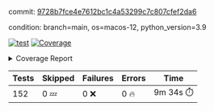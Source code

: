 commit: [9728b7fce4e7612bc1c4a53299c7c807cfef2da6](https://github.com/rcmdnk/homebrew-file/tree/9728b7fce4e7612bc1c4a53299c7c807cfef2da6)

condition: branch=main, os=macos-12, python_version=3.9

[![test](https://github.com/rcmdnk/homebrew-file/actions/workflows/test.yml/badge.svg)](https://github.com/rcmdnk/homebrew-file/actions/runs/6463455749)
<a href="https://github.com/rcmdnk/homebrew-file/blob/9728b7fce4e7612bc1c4a53299c7c807cfef2da6/README.md"><img alt="Coverage" src="https://img.shields.io/badge/Coverage-54%25-orange.svg" /></a><details><summary>Coverage Report </summary><table><tr><th>File</th><th>Stmts</th><th>Miss</th><th>Cover</th><th>Missing</th></tr><tbody><tr><td colspan="5"><b>bin</b></td></tr><tr><td>&nbsp; &nbsp;<a href="https://github.com/rcmdnk/homebrew-file/blob/9728b7fce4e7612bc1c4a53299c7c807cfef2da6/bin/brew-file">brew-file</a></td><td>1885</td><td>861</td><td>54%</td><td><a href="https://github.com/rcmdnk/homebrew-file/blob/9728b7fce4e7612bc1c4a53299c7c807cfef2da6/bin/brew-file#L43-L58">43&ndash;58</a>, <a href="https://github.com/rcmdnk/homebrew-file/blob/9728b7fce4e7612bc1c4a53299c7c807cfef2da6/bin/brew-file#L63-L65">63&ndash;65</a>, <a href="https://github.com/rcmdnk/homebrew-file/blob/9728b7fce4e7612bc1c4a53299c7c807cfef2da6/bin/brew-file#L158">158</a>, <a href="https://github.com/rcmdnk/homebrew-file/blob/9728b7fce4e7612bc1c4a53299c7c807cfef2da6/bin/brew-file#L273">273</a>, <a href="https://github.com/rcmdnk/homebrew-file/blob/9728b7fce4e7612bc1c4a53299c7c807cfef2da6/bin/brew-file#L292">292</a>, <a href="https://github.com/rcmdnk/homebrew-file/blob/9728b7fce4e7612bc1c4a53299c7c807cfef2da6/bin/brew-file#L358">358</a>, <a href="https://github.com/rcmdnk/homebrew-file/blob/9728b7fce4e7612bc1c4a53299c7c807cfef2da6/bin/brew-file#L361-L364">361&ndash;364</a>, <a href="https://github.com/rcmdnk/homebrew-file/blob/9728b7fce4e7612bc1c4a53299c7c807cfef2da6/bin/brew-file#L378-L383">378&ndash;383</a>, <a href="https://github.com/rcmdnk/homebrew-file/blob/9728b7fce4e7612bc1c4a53299c7c807cfef2da6/bin/brew-file#L421-L426">421&ndash;426</a>, <a href="https://github.com/rcmdnk/homebrew-file/blob/9728b7fce4e7612bc1c4a53299c7c807cfef2da6/bin/brew-file#L438">438</a>, <a href="https://github.com/rcmdnk/homebrew-file/blob/9728b7fce4e7612bc1c4a53299c7c807cfef2da6/bin/brew-file#L441">441</a>, <a href="https://github.com/rcmdnk/homebrew-file/blob/9728b7fce4e7612bc1c4a53299c7c807cfef2da6/bin/brew-file#L646">646</a>, <a href="https://github.com/rcmdnk/homebrew-file/blob/9728b7fce4e7612bc1c4a53299c7c807cfef2da6/bin/brew-file#L648">648</a>, <a href="https://github.com/rcmdnk/homebrew-file/blob/9728b7fce4e7612bc1c4a53299c7c807cfef2da6/bin/brew-file#L650">650</a>, <a href="https://github.com/rcmdnk/homebrew-file/blob/9728b7fce4e7612bc1c4a53299c7c807cfef2da6/bin/brew-file#L667-L671">667&ndash;671</a>, <a href="https://github.com/rcmdnk/homebrew-file/blob/9728b7fce4e7612bc1c4a53299c7c807cfef2da6/bin/brew-file#L684-L689">684&ndash;689</a>, <a href="https://github.com/rcmdnk/homebrew-file/blob/9728b7fce4e7612bc1c4a53299c7c807cfef2da6/bin/brew-file#L699">699</a>, <a href="https://github.com/rcmdnk/homebrew-file/blob/9728b7fce4e7612bc1c4a53299c7c807cfef2da6/bin/brew-file#L715">715</a>, <a href="https://github.com/rcmdnk/homebrew-file/blob/9728b7fce4e7612bc1c4a53299c7c807cfef2da6/bin/brew-file#L719-L723">719&ndash;723</a>, <a href="https://github.com/rcmdnk/homebrew-file/blob/9728b7fce4e7612bc1c4a53299c7c807cfef2da6/bin/brew-file#L741-L755">741&ndash;755</a>, <a href="https://github.com/rcmdnk/homebrew-file/blob/9728b7fce4e7612bc1c4a53299c7c807cfef2da6/bin/brew-file#L848-L863">848&ndash;863</a>, <a href="https://github.com/rcmdnk/homebrew-file/blob/9728b7fce4e7612bc1c4a53299c7c807cfef2da6/bin/brew-file#L891">891</a>, <a href="https://github.com/rcmdnk/homebrew-file/blob/9728b7fce4e7612bc1c4a53299c7c807cfef2da6/bin/brew-file#L902-L903">902&ndash;903</a>, <a href="https://github.com/rcmdnk/homebrew-file/blob/9728b7fce4e7612bc1c4a53299c7c807cfef2da6/bin/brew-file#L911">911</a>, <a href="https://github.com/rcmdnk/homebrew-file/blob/9728b7fce4e7612bc1c4a53299c7c807cfef2da6/bin/brew-file#L924-L929">924&ndash;929</a>, <a href="https://github.com/rcmdnk/homebrew-file/blob/9728b7fce4e7612bc1c4a53299c7c807cfef2da6/bin/brew-file#L933-L935">933&ndash;935</a>, <a href="https://github.com/rcmdnk/homebrew-file/blob/9728b7fce4e7612bc1c4a53299c7c807cfef2da6/bin/brew-file#L939-L942">939&ndash;942</a>, <a href="https://github.com/rcmdnk/homebrew-file/blob/9728b7fce4e7612bc1c4a53299c7c807cfef2da6/bin/brew-file#L1035-L1037">1035&ndash;1037</a>, <a href="https://github.com/rcmdnk/homebrew-file/blob/9728b7fce4e7612bc1c4a53299c7c807cfef2da6/bin/brew-file#L1040">1040</a>, <a href="https://github.com/rcmdnk/homebrew-file/blob/9728b7fce4e7612bc1c4a53299c7c807cfef2da6/bin/brew-file#L1046">1046</a>, <a href="https://github.com/rcmdnk/homebrew-file/blob/9728b7fce4e7612bc1c4a53299c7c807cfef2da6/bin/brew-file#L1066-L1069">1066&ndash;1069</a>, <a href="https://github.com/rcmdnk/homebrew-file/blob/9728b7fce4e7612bc1c4a53299c7c807cfef2da6/bin/brew-file#L1131">1131</a>, <a href="https://github.com/rcmdnk/homebrew-file/blob/9728b7fce4e7612bc1c4a53299c7c807cfef2da6/bin/brew-file#L1160">1160</a>, <a href="https://github.com/rcmdnk/homebrew-file/blob/9728b7fce4e7612bc1c4a53299c7c807cfef2da6/bin/brew-file#L1193">1193</a>, <a href="https://github.com/rcmdnk/homebrew-file/blob/9728b7fce4e7612bc1c4a53299c7c807cfef2da6/bin/brew-file#L1196">1196</a>, <a href="https://github.com/rcmdnk/homebrew-file/blob/9728b7fce4e7612bc1c4a53299c7c807cfef2da6/bin/brew-file#L1208">1208</a>, <a href="https://github.com/rcmdnk/homebrew-file/blob/9728b7fce4e7612bc1c4a53299c7c807cfef2da6/bin/brew-file#L1210">1210</a>, <a href="https://github.com/rcmdnk/homebrew-file/blob/9728b7fce4e7612bc1c4a53299c7c807cfef2da6/bin/brew-file#L1241">1241</a>, <a href="https://github.com/rcmdnk/homebrew-file/blob/9728b7fce4e7612bc1c4a53299c7c807cfef2da6/bin/brew-file#L1245">1245</a>, <a href="https://github.com/rcmdnk/homebrew-file/blob/9728b7fce4e7612bc1c4a53299c7c807cfef2da6/bin/brew-file#L1249-L1252">1249&ndash;1252</a>, <a href="https://github.com/rcmdnk/homebrew-file/blob/9728b7fce4e7612bc1c4a53299c7c807cfef2da6/bin/brew-file#L1254-L1257">1254&ndash;1257</a>, <a href="https://github.com/rcmdnk/homebrew-file/blob/9728b7fce4e7612bc1c4a53299c7c807cfef2da6/bin/brew-file#L1286-L1300">1286&ndash;1300</a>, <a href="https://github.com/rcmdnk/homebrew-file/blob/9728b7fce4e7612bc1c4a53299c7c807cfef2da6/bin/brew-file#L1305-L1308">1305&ndash;1308</a>, <a href="https://github.com/rcmdnk/homebrew-file/blob/9728b7fce4e7612bc1c4a53299c7c807cfef2da6/bin/brew-file#L1311-L1317">1311&ndash;1317</a>, <a href="https://github.com/rcmdnk/homebrew-file/blob/9728b7fce4e7612bc1c4a53299c7c807cfef2da6/bin/brew-file#L1322">1322</a>, <a href="https://github.com/rcmdnk/homebrew-file/blob/9728b7fce4e7612bc1c4a53299c7c807cfef2da6/bin/brew-file#L1330">1330</a>, <a href="https://github.com/rcmdnk/homebrew-file/blob/9728b7fce4e7612bc1c4a53299c7c807cfef2da6/bin/brew-file#L1336-L1341">1336&ndash;1341</a>, <a href="https://github.com/rcmdnk/homebrew-file/blob/9728b7fce4e7612bc1c4a53299c7c807cfef2da6/bin/brew-file#L1352-L1374">1352&ndash;1374</a>, <a href="https://github.com/rcmdnk/homebrew-file/blob/9728b7fce4e7612bc1c4a53299c7c807cfef2da6/bin/brew-file#L1402">1402</a>, <a href="https://github.com/rcmdnk/homebrew-file/blob/9728b7fce4e7612bc1c4a53299c7c807cfef2da6/bin/brew-file#L1418-L1425">1418&ndash;1425</a>, <a href="https://github.com/rcmdnk/homebrew-file/blob/9728b7fce4e7612bc1c4a53299c7c807cfef2da6/bin/brew-file#L1430-L1446">1430&ndash;1446</a>, <a href="https://github.com/rcmdnk/homebrew-file/blob/9728b7fce4e7612bc1c4a53299c7c807cfef2da6/bin/brew-file#L1451-L1455">1451&ndash;1455</a>, <a href="https://github.com/rcmdnk/homebrew-file/blob/9728b7fce4e7612bc1c4a53299c7c807cfef2da6/bin/brew-file#L1469-L1516">1469&ndash;1516</a>, <a href="https://github.com/rcmdnk/homebrew-file/blob/9728b7fce4e7612bc1c4a53299c7c807cfef2da6/bin/brew-file#L1519-L1550">1519&ndash;1550</a>, <a href="https://github.com/rcmdnk/homebrew-file/blob/9728b7fce4e7612bc1c4a53299c7c807cfef2da6/bin/brew-file#L1555-L1589">1555&ndash;1589</a>, <a href="https://github.com/rcmdnk/homebrew-file/blob/9728b7fce4e7612bc1c4a53299c7c807cfef2da6/bin/brew-file#L1594-L1675">1594&ndash;1675</a>, <a href="https://github.com/rcmdnk/homebrew-file/blob/9728b7fce4e7612bc1c4a53299c7c807cfef2da6/bin/brew-file#L1678-L1687">1678&ndash;1687</a>, <a href="https://github.com/rcmdnk/homebrew-file/blob/9728b7fce4e7612bc1c4a53299c7c807cfef2da6/bin/brew-file#L1700">1700</a>, <a href="https://github.com/rcmdnk/homebrew-file/blob/9728b7fce4e7612bc1c4a53299c7c807cfef2da6/bin/brew-file#L1705">1705</a>, <a href="https://github.com/rcmdnk/homebrew-file/blob/9728b7fce4e7612bc1c4a53299c7c807cfef2da6/bin/brew-file#L1710-L1749">1710&ndash;1749</a>, <a href="https://github.com/rcmdnk/homebrew-file/blob/9728b7fce4e7612bc1c4a53299c7c807cfef2da6/bin/brew-file#L1753-L1862">1753&ndash;1862</a>, <a href="https://github.com/rcmdnk/homebrew-file/blob/9728b7fce4e7612bc1c4a53299c7c807cfef2da6/bin/brew-file#L1872-L1884">1872&ndash;1884</a>, <a href="https://github.com/rcmdnk/homebrew-file/blob/9728b7fce4e7612bc1c4a53299c7c807cfef2da6/bin/brew-file#L1888">1888</a>, <a href="https://github.com/rcmdnk/homebrew-file/blob/9728b7fce4e7612bc1c4a53299c7c807cfef2da6/bin/brew-file#L1897-L1977">1897&ndash;1977</a>, <a href="https://github.com/rcmdnk/homebrew-file/blob/9728b7fce4e7612bc1c4a53299c7c807cfef2da6/bin/brew-file#L1985-L2030">1985&ndash;2030</a>, <a href="https://github.com/rcmdnk/homebrew-file/blob/9728b7fce4e7612bc1c4a53299c7c807cfef2da6/bin/brew-file#L2033-L2040">2033&ndash;2040</a>, <a href="https://github.com/rcmdnk/homebrew-file/blob/9728b7fce4e7612bc1c4a53299c7c807cfef2da6/bin/brew-file#L2044-L2045">2044&ndash;2045</a>, <a href="https://github.com/rcmdnk/homebrew-file/blob/9728b7fce4e7612bc1c4a53299c7c807cfef2da6/bin/brew-file#L2050-L2094">2050&ndash;2094</a>, <a href="https://github.com/rcmdnk/homebrew-file/blob/9728b7fce4e7612bc1c4a53299c7c807cfef2da6/bin/brew-file#L2103-L2139">2103&ndash;2139</a>, <a href="https://github.com/rcmdnk/homebrew-file/blob/9728b7fce4e7612bc1c4a53299c7c807cfef2da6/bin/brew-file#L2142-L2148">2142&ndash;2148</a>, <a href="https://github.com/rcmdnk/homebrew-file/blob/9728b7fce4e7612bc1c4a53299c7c807cfef2da6/bin/brew-file#L2152-L2160">2152&ndash;2160</a>, <a href="https://github.com/rcmdnk/homebrew-file/blob/9728b7fce4e7612bc1c4a53299c7c807cfef2da6/bin/brew-file#L2182-L2183">2182&ndash;2183</a>, <a href="https://github.com/rcmdnk/homebrew-file/blob/9728b7fce4e7612bc1c4a53299c7c807cfef2da6/bin/brew-file#L2187">2187</a>, <a href="https://github.com/rcmdnk/homebrew-file/blob/9728b7fce4e7612bc1c4a53299c7c807cfef2da6/bin/brew-file#L2198-L2199">2198&ndash;2199</a>, <a href="https://github.com/rcmdnk/homebrew-file/blob/9728b7fce4e7612bc1c4a53299c7c807cfef2da6/bin/brew-file#L2209-L2378">2209&ndash;2378</a>, <a href="https://github.com/rcmdnk/homebrew-file/blob/9728b7fce4e7612bc1c4a53299c7c807cfef2da6/bin/brew-file#L2384-L2539">2384&ndash;2539</a>, <a href="https://github.com/rcmdnk/homebrew-file/blob/9728b7fce4e7612bc1c4a53299c7c807cfef2da6/bin/brew-file#L2567">2567</a>, <a href="https://github.com/rcmdnk/homebrew-file/blob/9728b7fce4e7612bc1c4a53299c7c807cfef2da6/bin/brew-file#L2592">2592</a>, <a href="https://github.com/rcmdnk/homebrew-file/blob/9728b7fce4e7612bc1c4a53299c7c807cfef2da6/bin/brew-file#L2669">2669</a>, <a href="https://github.com/rcmdnk/homebrew-file/blob/9728b7fce4e7612bc1c4a53299c7c807cfef2da6/bin/brew-file#L2674-L2685">2674&ndash;2685</a>, <a href="https://github.com/rcmdnk/homebrew-file/blob/9728b7fce4e7612bc1c4a53299c7c807cfef2da6/bin/brew-file#L2709-L2717">2709&ndash;2717</a>, <a href="https://github.com/rcmdnk/homebrew-file/blob/9728b7fce4e7612bc1c4a53299c7c807cfef2da6/bin/brew-file#L2734">2734</a>, <a href="https://github.com/rcmdnk/homebrew-file/blob/9728b7fce4e7612bc1c4a53299c7c807cfef2da6/bin/brew-file#L2740">2740</a>, <a href="https://github.com/rcmdnk/homebrew-file/blob/9728b7fce4e7612bc1c4a53299c7c807cfef2da6/bin/brew-file#L2752">2752</a>, <a href="https://github.com/rcmdnk/homebrew-file/blob/9728b7fce4e7612bc1c4a53299c7c807cfef2da6/bin/brew-file#L2768">2768</a>, <a href="https://github.com/rcmdnk/homebrew-file/blob/9728b7fce4e7612bc1c4a53299c7c807cfef2da6/bin/brew-file#L2780">2780</a>, <a href="https://github.com/rcmdnk/homebrew-file/blob/9728b7fce4e7612bc1c4a53299c7c807cfef2da6/bin/brew-file#L2782-L2786">2782&ndash;2786</a>, <a href="https://github.com/rcmdnk/homebrew-file/blob/9728b7fce4e7612bc1c4a53299c7c807cfef2da6/bin/brew-file#L2790-L2793">2790&ndash;2793</a>, <a href="https://github.com/rcmdnk/homebrew-file/blob/9728b7fce4e7612bc1c4a53299c7c807cfef2da6/bin/brew-file#L2796-L2799">2796&ndash;2799</a>, <a href="https://github.com/rcmdnk/homebrew-file/blob/9728b7fce4e7612bc1c4a53299c7c807cfef2da6/bin/brew-file#L2802-L2810">2802&ndash;2810</a>, <a href="https://github.com/rcmdnk/homebrew-file/blob/9728b7fce4e7612bc1c4a53299c7c807cfef2da6/bin/brew-file#L2839-L2846">2839&ndash;2846</a>, <a href="https://github.com/rcmdnk/homebrew-file/blob/9728b7fce4e7612bc1c4a53299c7c807cfef2da6/bin/brew-file#L2857-L2864">2857&ndash;2864</a>, <a href="https://github.com/rcmdnk/homebrew-file/blob/9728b7fce4e7612bc1c4a53299c7c807cfef2da6/bin/brew-file#L2945-L2947">2945&ndash;2947</a>, <a href="https://github.com/rcmdnk/homebrew-file/blob/9728b7fce4e7612bc1c4a53299c7c807cfef2da6/bin/brew-file#L2968">2968</a>, <a href="https://github.com/rcmdnk/homebrew-file/blob/9728b7fce4e7612bc1c4a53299c7c807cfef2da6/bin/brew-file#L2974">2974</a>, <a href="https://github.com/rcmdnk/homebrew-file/blob/9728b7fce4e7612bc1c4a53299c7c807cfef2da6/bin/brew-file#L2985-L3597">2985&ndash;3597</a>, <a href="https://github.com/rcmdnk/homebrew-file/blob/9728b7fce4e7612bc1c4a53299c7c807cfef2da6/bin/brew-file#L3601">3601</a></td></tr><tr><td><b>TOTAL</b></td><td><b>1885</b></td><td><b>861</b></td><td><b>54%</b></td><td>&nbsp;</td></tr></tbody></table></details>

| Tests | Skipped | Failures | Errors | Time |
| ----- | ------- | -------- | -------- | ------------------ |
| 152 | 0 :zzz: | 0 :x: | 0 :fire: | 9m 34s :stopwatch: |

